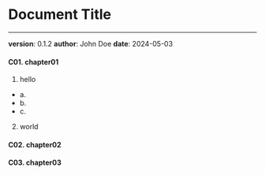 # Document Title
---
**version**: 0.1.2
**author**: John Doe
**date**: 2024-05-03

#### C01. chapter01
1. hello
- a.
- b.
- c.

2. world

#### C02. chapter02

#### C03. chapter03
